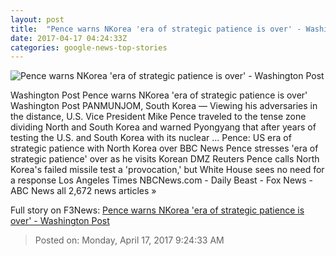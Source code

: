 ```yaml
---
layout: post
title:  "Pence warns NKorea 'era of strategic patience is over' - Washington Post"
date: 2017-04-17 04:24:33Z
categories: google-news-top-stories
---
```


![Pence warns NKorea 'era of strategic patience is over' - Washington Post](https://img.washingtonpost.com/rf/image_1484w/2010-2019/Wires/Online/2017-04-17/AP/Images/APTOPIX_South_Korea_US_Pence_Korea_01456.jpg-3c849.jpg)

Washington Post Pence warns NKorea 'era of strategic patience is over' Washington Post PANMUNJOM, South Korea — Viewing his adversaries in the distance, U.S. Vice President Mike Pence traveled to the tense zone dividing North and South Korea and warned Pyongyang that after years of testing the U.S. and South Korea with its nuclear ... Pence: US era of strategic patience with North Korea over BBC News Pence stresses 'era of strategic patience' over as he visits Korean DMZ Reuters Pence calls North Korea's failed missile test a 'provocation,' but White House sees no need for a response Los Angeles Times NBCNews.com - Daily Beast - Fox News - ABC News all 2,672 news articles »


Full story on F3News: [Pence warns NKorea 'era of strategic patience is over' - Washington Post](http://www.f3nws.com/n/n4vGNC)

> Posted on: Monday, April 17, 2017 9:24:33 AM
